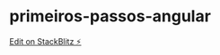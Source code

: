 # primeiros-passos-angular

[Edit on StackBlitz ⚡️](https://stackblitz.com/edit/primeiros-passos-angular)